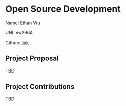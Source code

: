 # Open Source Development

Name: Ethan Wu

UNI: ew2664

Github: [link](https://github.com/ew2664)

## Project Proposal

TBD

## Project Contributions

TBD
